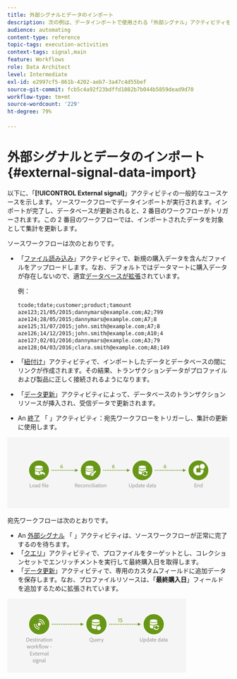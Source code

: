 ```yaml
---
title: 外部シグナルとデータのインポート
description: 次の例は、データインポートで使用される「外部シグナル」アクティビティを示しています。
audience: automating
content-type: reference
topic-tags: execution-activities
context-tags: signal,main
feature: Workflows
role: Data Architect
level: Intermediate
exl-id: e2997cf5-861b-4202-aeb7-3a47c4d55bef
source-git-commit: fcb5c4a92f23bdffd1082b7b044b5859dead9d70
workflow-type: tm+mt
source-wordcount: '229'
ht-degree: 79%

---
```


# 外部シグナルとデータのインポート {#external-signal-data-import}

以下に、「**[!UICONTROL External signal]**」アクティビティの一般的なユースケースを示します。ソースワークフローでデータインポートが実行されます。インポートが完了し、データベースが更新されると、2 番目のワークフローがトリガーされます。この 2 番目のワークフローでは、インポートされたデータを対象として集計を更新します。

ソースワークフローは次のとおりです。

* 「[ファイル読み込み](../../automating/using/load-file.md)」アクティビティで、新規の購入データを含んだファイルをアップロードします。なお、デフォルトではデータマートに購入データが存在しないので、適宜[データベースが拡張](../../developing/using/data-model-concepts.md)されています。

  例：

  ```
  tcode;tdate;customer;product;tamount
  aze123;21/05/2015;dannymars@example.com;A2;799
  aze124;28/05/2015;dannymars@example.com;A7;8
  aze125;31/07/2015;john.smith@example.com;A7;8
  aze126;14/12/2015;john.smith@example.com;A10;4
  aze127;02/01/2016;dannymars@example.com;A3;79
  aze128;04/03/2016;clara.smith@example.com;A8;149
  ```

* 「[紐付け](../../automating/using/reconciliation.md)」アクティビティで、インポートしたデータとデータベースの間にリンクが作成されます。その結果、トランザクションデータがプロファイルおよび製品に正しく接続されるようになります。
* 「[データ更新](../../automating/using/update-data.md)」アクティビティによって、データベースのトランザクションリソースが挿入され、受信データで更新されます。
* An [終了](../../automating/using/start-and-end.md) 「 」アクティビティ：宛先ワークフローをトリガーし、集計の更新に使用します。

![](assets/signal_example_source1.png)

宛先ワークフローは次のとおりです。

* An [外部シグナル](../../automating/using/external-signal.md) 「 」アクティビティは、ソースワークフローが正常に完了するのを待ちます。
* 「[クエリ](../../automating/using/query.md#enriching-data)」アクティビティで、プロファイルをターゲットとし、コレクションセットでエンリッチメントを実行して最終購入日を取得します。
* 「[データ更新](../../automating/using/update-data.md)」アクティビティで、専用のカスタムフィールドに追加データを保存します。なお、プロファイルリソースは、「**最終購入日**」フィールドを追加するために拡張されています。

![](assets/signal_example_source2.png)
